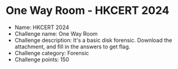 One Way Room - HKCERT 2024
=========================

* Name: HKCERT 2024
* Challenge name: One Way Room
* Challenge description: It's a basic disk forensic. Download the attachment, and fill in the answers to get flag.
* Challenge category: Forensic
* Challenge points: 150